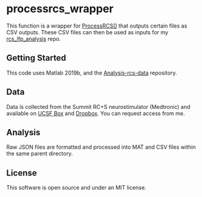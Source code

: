 # processrcs_wrapper

This function is a wrapper for [ProcessRCS()](https://github.com/openmind-consortium/Analysis-rcs-data/blob/master/code/ProcessRCS.m) that outputs certain files as CSV outputs. These CSV files can then be used as inputs for my [rcs_lfp_analysis](https://github.com/molaruna/rcs_lfp_analysis) repo.

## Getting Started

This code uses Matlab 2019b, and the [Analysis-rcs-data](https://github.com/openmind-consortium/Analysis-rcs-data) repository.

## Data
Data is collected from the Summit RC+S neurostimulator (Medtronic) and available on [UCSF Box](https://ucsf.app.box.com/folder/0) and [Dropbox](https://www.dropbox.com/work). You can request access from me. 

## Analysis
Raw JSON files are formatted and processed into MAT and CSV files within the same parent directory.

## License
This software is open source and under an MIT license.
